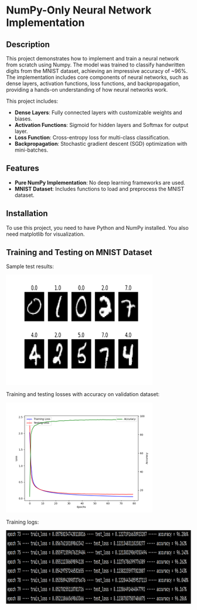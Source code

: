 # NumPy-Only Neural Network Implementation

## Description
This project demonstrates how to implement and train a neural network from scratch using Numpy.
The model was trained to classify handwritten digits from the MNIST dataset, achieving an impressive accuracy of ~96%.
The implementation includes core components of neural networks, such as dense layers, activation functions,
loss functions, and backpropagation, providing a hands-on understanding of how neural networks work.

This project includes:
- **Dense Layers**: Fully connected layers with customizable weights and biases.
- **Activation Functions**: Sigmoid for hidden layers and Softmax for output layer.
- **Loss Function**: Cross-entropy loss for multi-class classification.
- **Backpropagation**: Stochastic gradient descent (SGD) optimization with mini-batches.

## Features
- **Pure NumPy Implementation**: No deep learning frameworks are used.
- **MNIST Dataset**: Includes functions to load and preprocess the MNIST dataset.

## Installation
To use this project, you need to have Python and NumPy installed. You also need matplotlib for visualization.

## Training and Testing on MNIST Dataset

Sample test results:

<img src="figure_1.png" width="400" height="300">

Training and testing losses with accuracy on validation dataset:

<img src="loss_accuracy_graph.png" width="400" height="300">

Training logs:

<img src="logs.png" width="800" height="200">
